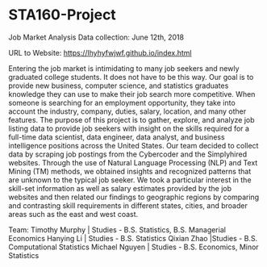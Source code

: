 # STA160-Project

Job Market Analysis
Data collection: June 12th, 2018 

URL to Website: https://lhyhyfwjwf.github.io/index.html 

Entering the job market is intimidating to many job seekers and newly graduated college students. It does not have to be this way. Our goal is to provide new business, computer science, and statistics graduates knowledge they can use to make their job search more competitive. When someone is searching for an employment opportunity, they take into account the industry, company, duties, salary, location, and many other features. The purpose of this project is to gather, explore, and analyze job listing data to provide job seekers with insight on the skills required for a full-time data scientist, data engineer, data analyst, and business intelligence positions across the United States. Our team decided to collect data by scraping job postings from the Cybercoder and the Simplyhired websites. Through the use of Natural Language Processing (NLP) and Text Mining (TM) methods, we obtained insights and recognized patterns that are unknown to the typical job seeker. We took a particular interest in the skill-set information as well as salary estimates provided by the job websites and then related our findings to geographic regions by comparing and contrasting skill requirements in different states, cities, and broader areas such as the east and west coast.

Team:
Timothy Murphy | Studies - B.S. Statistics, B.S. Managerial Economics
Hanying Li | Studies - B.S. Statistics
Qixian Zhao |Studies - B.S. Computational Statistics
Michael Nguyen | Studies - B.S. Economics, Minor Statistics
